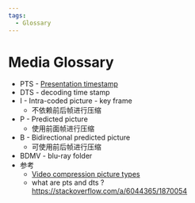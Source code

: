 ```yaml
---
tags:
  - Glossary
---
```


# Media Glossary

- PTS - [Presentation timestamp](https://en.wikipedia.org/wiki/Presentation_timestamp)
- DTS - decoding time stamp
- I - Intra-coded picture - key frame
  - 不依赖前后帧进行压缩
- P - Predicted picture
  - 使用前面帧进行压缩
- B - Bidirectional predicted picture
  - 可使用前后帧进行压缩
- BDMV - blu-ray folder
- 参考
  - [Video compression picture types](https://en.wikipedia.org/wiki/Video_compression_picture_types)
  - what are pts and dts ? https://stackoverflow.com/a/6044365/1870054
